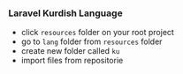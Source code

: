 ### Laravel Kurdish Language

- click `resources` folder on your root project
- go to `lang` folder from `resources` folder
- create new folder called `ku`
- import files from repositorie

